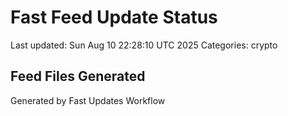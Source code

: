 # Fast Feed Update Status
Last updated: Sun Aug 10 22:28:10 UTC 2025
Categories: crypto

## Feed Files Generated

Generated by Fast Updates Workflow
